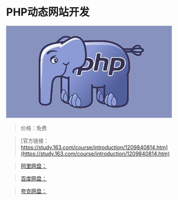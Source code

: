 # PHP动态网站开发

![img](../../../assets/study163/free/6590f1755a4e4609944788e3131fb5e2.jpg)

> 价格：免费

> [官方链接：https://study.163.com/course/introduction/1209840814.htm](https://study.163.com/course/introduction/1209840814.htm)

> [阿里网盘：]()

> [百度网盘：]()

> [夸克网盘：]()
